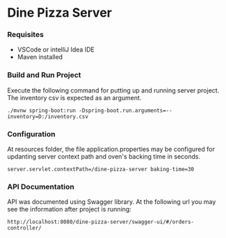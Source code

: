 # Dine Pizza Server

### Requisites
* VSCode or intelliJ Idea IDE
* Maven installed

### Build and Run Project

Execute the following command for putting up and running server project. The inventory csv is expected as an argument.

`./mvnw spring-boot:run -Dspring-boot.run.arguments=--inventory=D:/inventory.csv`


### Configuration

At resources folder, the file application.properties may be configured for updanting server context path and oven's backing time in seconds.

`
server.servlet.contextPath=/dine-pizza-server
baking-time=30
`

### API Documentation

API was documented using Swagger library. At the following url you may see the information after project is running:

`http://localhost:8080/dine-pizza-server/swagger-ui/#/orders-controller/`